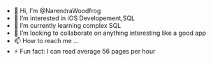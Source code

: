 - 👋 Hi, I’m @NarendraWoodfrog
- 👀 I’m interested in iOS Developement,SQL
- 🌱 I’m currently learning complex SQL
- 💞️ I’m looking to collaborate on anything interesting like a good app 
- 📫 How to reach me ...
- ⚡ Fun fact: I can read average 56 pages per hour 

<!---
NarendraWoodfrog/NarendraWoodfrog is a ✨ special ✨ repository because its `README.md` (this file) appears on your GitHub profile.
You can click the Preview link to take a look at your changes.
--->

